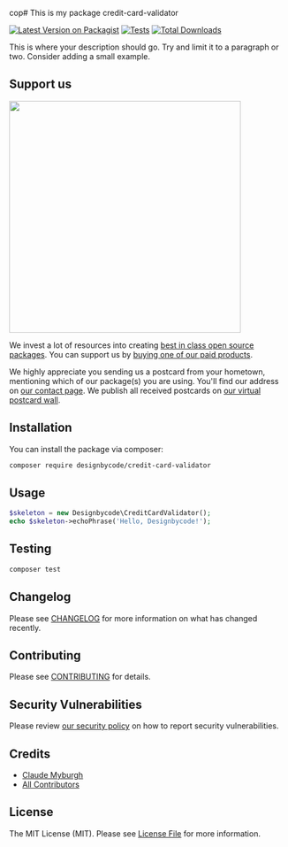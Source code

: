 cop# This is my package credit-card-validator

[![Latest Version on Packagist](https://img.shields.io/packagist/v/designbycode/credit-card-validator.svg?style=flat-square)](https://packagist.org/packages/designbycode/credit-card-validator)
[![Tests](https://img.shields.io/github/actions/workflow/status/designbycode/credit-card-validator/run-tests.yml?branch=main&label=tests&style=flat-square)](https://github.com/designbycode/credit-card-validator/actions/workflows/run-tests.yml)
[![Total Downloads](https://img.shields.io/packagist/dt/designbycode/credit-card-validator.svg?style=flat-square)](https://packagist.org/packages/designbycode/credit-card-validator)

This is where your description should go. Try and limit it to a paragraph or two. Consider adding a small example.

## Support us

[<img src="https://github-ads.s3.eu-central-1.amazonaws.com/credit-card-validator.jpg?t=1" width="419px" />](https://spatie.be/github-ad-click/credit-card-validator)

We invest a lot of resources into creating [best in class open source packages](https://spatie.be/open-source). You can support us by [buying one of our paid products](https://spatie.be/open-source/support-us).

We highly appreciate you sending us a postcard from your hometown, mentioning which of our package(s) you are using. You'll find our address on [our contact page](https://spatie.be/about-us). We publish all received postcards on [our virtual postcard wall](https://spatie.be/open-source/postcards).

## Installation

You can install the package via composer:

```bash
composer require designbycode/credit-card-validator
```

## Usage

```php
$skeleton = new Designbycode\CreditCardValidator();
echo $skeleton->echoPhrase('Hello, Designbycode!');
```

## Testing

```bash
composer test
```

## Changelog

Please see [CHANGELOG](CHANGELOG.md) for more information on what has changed recently.

## Contributing

Please see [CONTRIBUTING](https://github.com/spatie/.github/blob/main/CONTRIBUTING.md) for details.

## Security Vulnerabilities

Please review [our security policy](../../security/policy) on how to report security vulnerabilities.

## Credits

- [Claude Myburgh](https://github.com/claudemyburgh)
- [All Contributors](../../contributors)

## License

The MIT License (MIT). Please see [License File](LICENSE.md) for more information.
